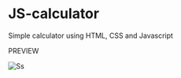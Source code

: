 # JS-calculator
Simple calculator using HTML, CSS and Javascript

PREVIEW

![Ss](https://user-images.githubusercontent.com/17312616/64206159-4b596e80-ceb7-11e9-89ca-80c596a52fa3.png)
